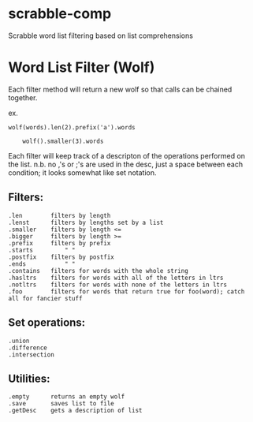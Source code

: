 # scrabble-comp
Scrabble word list filtering based on list comprehensions

# Word List Filter (Wolf)

Each filter method will return a new wolf so that calls can be chained together.

ex. 

    wolf(words).len(2).prefix('a').words

        wolf().smaller(3).words

Each filter will keep track of a descripton of the operations performed on the list.
n.b. no ,'s or ;'s are used in the desc, just a space between each condition; it looks
somewhat like set notation.

## Filters:
    .len        filters by length
    .lenst      filters by lengths set by a list
    .smaller    filters by length <=
    .bigger     filters by length >=
    .prefix     filters by prefix
    .starts         " "
    .postfix    filters by postfix
    .ends           " "
    .contains   filters for words with the whole string
    .hasltrs    filters for words with all of the letters in ltrs
    .notltrs    filters for words with none of the letters in ltrs
    .foo        filters for words that return true for foo(word); catch all for fancier stuff

## Set operations:
    .union
    .difference
    .intersection

## Utilities:
    .empty      returns an empty wolf
    .save       saves list to file
    .getDesc    gets a description of list
